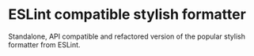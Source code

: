 # ESLint compatible stylish formatter

Standalone, API compatible and refactored version of the popular stylish formatter from ESLint.
